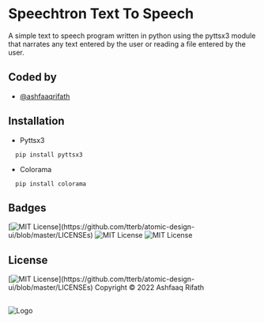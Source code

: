 # Speechtron Text To Speech
A simple text to speech program written in python using the pyttsx3 module that narrates any text entered by the user or reading a file entered by the user.


## Coded by

- [@ashfaaqrifath](https://ashfaaq.epizy.com/)


## Installation

* Pyttsx3
```
  pip install pyttsx3
```

* Colorama
```
  pip install colorama
```
## Badges

[![MIT License](https://img.shields.io/apm/l/atomic-design-ui.svg?)](https://github.com/tterb/atomic-design-ui/blob/master/LICENSEs)
![MIT License](https://img.shields.io/github/followers/ashfaaqrfth?style=social)
![MIT License](https://img.shields.io/github/stars/ashfaaqrfth/Password-Manager?style=social)

## License

[![MIT License](https://img.shields.io/apm/l/atomic-design-ui.svg?)](https://github.com/tterb/atomic-design-ui/blob/master/LICENSEs)  Copyright © 2022 Ashfaaq Rifath
##
![Logo](https://ashfaaqrifath.github.io/site_logo.png)
